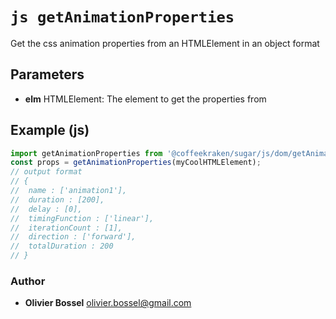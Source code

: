 


<!-- @namespace    sugar.js.dom -->
<!-- @name    getAnimationProperties -->

# ```js getAnimationProperties ```


Get the css animation properties from an HTMLElement in an object format

## Parameters

- **elm**  HTMLElement: The element to get the properties from



## Example (js)

```js
import getAnimationProperties from '@coffeekraken/sugar/js/dom/getAnimationProperties'
const props = getAnimationProperties(myCoolHTMLElement);
// output format
// {
// 	name : ['animation1'],
// 	duration : [200],
// 	delay : [0],
// 	timingFunction : ['linear'],
// 	iterationCount : [1],
// 	direction : ['forward'],
// 	totalDuration : 200
// }
```


### Author
- **Olivier Bossel** <a href="mailto:olivier.bossel@gmail.com">olivier.bossel@gmail.com</a> 



